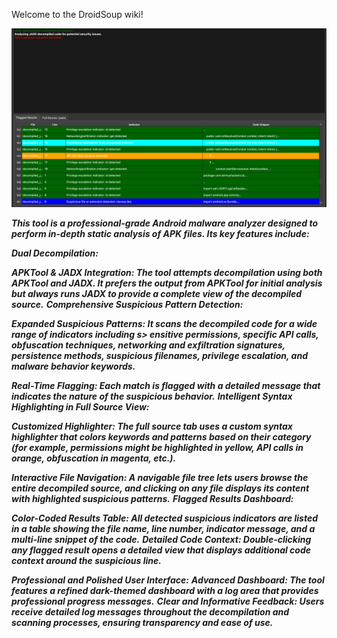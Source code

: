 Welcome to the DroidSoup wiki!

![](https://github.com/malfav/DroidSoup/blob/21010629da9bceb70ca342a9b970b7aac6610972/scr/scr.png)

_**This tool is a professional-grade Android malware analyzer designed to perform in-depth static analysis of APK files. Its key features include:**_

_**Dual Decompilation:**_

_**APKTool & JADX Integration: The tool attempts decompilation using both APKTool and JADX. It prefers the output from APKTool for initial analysis but always runs JADX to provide a complete view of the decompiled source.**_
_**Comprehensive Suspicious Pattern Detection:**_

_**Expanded Suspicious Patterns: It scans the decompiled code for a wide range of indicators including s> ensitive permissions, specific API calls, obfuscation techniques, networking and exfiltration signatures, persistence methods, suspicious filenames, privilege escalation, and malware behavior keywords.**_

_**Real-Time Flagging: Each match is flagged with a detailed message that indicates the nature of the suspicious behavior.**_
_**Intelligent Syntax Highlighting in Full Source View:**_

_**Customized Highlighter: The full source tab uses a custom syntax highlighter that colors keywords and patterns based on their category (for example, permissions might be highlighted in yellow, API calls in orange, obfuscation in magenta, etc.).**_

_**Interactive File Navigation: A navigable file tree lets users browse the entire decompiled source, and clicking on any file displays its content with highlighted suspicious patterns.**_
_**Flagged Results Dashboard:**_

_**Color-Coded Results Table: All detected suspicious indicators are listed in a table showing the file name, line number, indicator message, and a multi-line snippet of the code.**_
_**Detailed Code Context: Double-clicking any flagged result opens a detailed view that displays additional code context around the suspicious line.**_

_**Professional and Polished User Interface:**_
_**Advanced Dashboard: The tool features a refined dark-themed dashboard with a log area that provides professional progress messages.**_
_**Clear and Informative Feedback: Users receive detailed log messages throughout the decompilation and scanning processes, ensuring transparency and ease of use.**_
